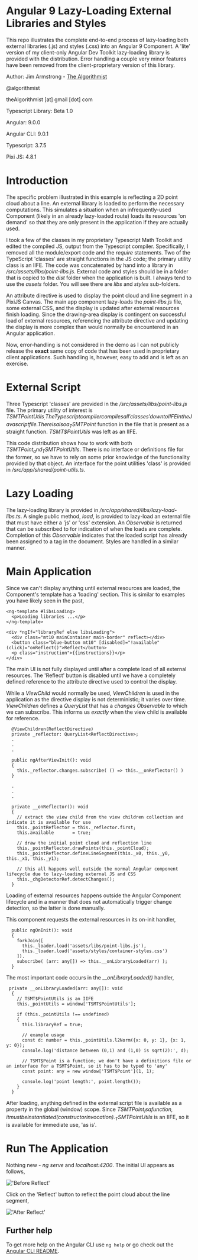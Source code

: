 # Angular 9 Lazy-Loading External Libraries and Styles

This repo illustrates the complete end-to-end process of lazy-loading both external libraries (.js) and styles (.css) into an Angular 9 Component.  A 'lite' version of my client-only Angular Dev Toolkit lazy-loading library is provided with the distribution.  Error handling a couple very minor features have been removed from the client-proprietary version of this library.

Author:  Jim Armstrong - [The Algorithmist](https://www.linkedin.com/in/jimarmstrong/)

@algorithmist

theAlgorithmist [at] gmail [dot] com

Typescript Library: Beta 1.0

Angular: 9.0.0

Angular CLI: 9.0.1

Typescript: 3.7.5

Pixi JS: 4.8.1

# Introduction

The specific problem illustrated in this example is reflecting a 2D point cloud about a line.  An external library is loaded to perform the necessary computations.  This simulates a situation when an infrequently-used Component (likely in an already lazy-loaded route) loads its resources 'on demand' so that they are only present in the application if they are actually used.

I took a few of the classes in my proprietary Typescript Math Toolkit and edited the compiled JS, output from the Typescript compiler.  Specifically, I removed all the module/export code and the _require_ statements.  Two of the TypeScript 'classes' are straight functions in the JS code; the primary utility class is an IIFE.  The code was concatenated by hand into a library in _/src/assets/libs/point-libs.js_.  External code and styles should be in a folder that is copied to the _dist_ folder when the application is built.  I always tend to use the _assets_ folder.  You will see there are _libs_ and _styles_ sub-folders.

An attribute directive is used to display the point cloud and line segment in a PixiJS Canvas.  The main app component lazy-loads the _point-libs.js_ file, some external CSS, and the display is updated after external resources finish loading.  Since the drawing-area display is contingent on successful load of external resources, referencing the attribute directive and updating the display is more complex than would normally be encountered in an Angular application. 

Now, error-handling is not considered in the demo as I can not publicly release the **exact** same copy of code that has been used in proprietary client applications.  Such handling is, however, easy to add and is left as an exercise.

# External Script

Three Typescript 'classes' are provided in the _/src/assets/libs/point-libs.js_ file.  The primary utility of interest is _TSMT$PointUtils_.  The Typescript compiler compiles all 'classes' down to IIFE in the Javascript file.  There is also a _TSMT$Point_ function in the file that is present as a straight function.  _TSMT$PointUtils_ was left as an IIFE.

This code distribution shows how to work with both _TSMT$Point_ and _TSMT$PointUtils_.  There is no interface or definitions file for the former, so we have to rely on some prior knowledge of the functionality provided by that object.  An interface for the point utilities 'class' is provided in _/src/app/shared/point-utils.ts_.

# Lazy Loading

The lazy-loading library is provided in _/src/app/shared/libs/lazy-load-libs.ts_.  A single public method, _load_, is provided to lazy-load an external file that must have either a 'js' or 'css' extension.  An _Observable_ is returned that can be subscribed to for indication of when the loads are complete.  Completion of this _Observable_ indicates that the loaded script has already been assigned to a _</script>_ tag in the document.  Styles are handled in a similar manner.

# Main Application

Since we can't display anything until external resources are loaded, the Component's template has a 'loading' section.  This is similar to examples you have likely seen in the past,

```
<ng-template #libsLoading>
  <p>Loading libraries ...</p>
</ng-template>

<div *ngIf="libraryRef else libsLoading">
  <div class="mt10 mainContainer main-border" reflect></div>
  <button class="blue-button mt10" [disabled]="!available" (click)="onReflect()">Reflect</button>
  <p class="instruction">{{instructions}}</p>
</div>
```

The main UI is not fully displayed until after a complete load of all external resources.  The 'Reflect' button is disabled until we have a completely defined reference to the attribute directive used to control the display.

While a _ViewChild_ would normally be used, _ViewChildren_ is used in the application as the directive display is not deterministic; it varies over time.  _ViewChildren_ defines a _QueryList<T>_ that has a _changes Observable_ to which we can subscribe.  This informs us *exactly* when the view child is available for reference.

```
  @ViewChildren(ReflectDirective)
  private _reflector: QueryList<ReflectDirective>;
  .
  .
  .
  
  public ngAfterViewInit(): void
  {
    this._reflector.changes.subscribe( () => this.__onReflector() )
  }
  
  .
  .
  .
  
  private __onReflector(): void
  {
    // extract the view child from the view children collection and indicate it is available for use
    this._pointReflector = this._reflector.first;
    this.available       = true;
  
    // draw the initial point cloud and reflection line
    this._pointReflector.drawPoints(this._pointCloud);
    this._pointReflector.defineLineSegment(this._x0, this._y0, this._x1, this._y1);
  
    // this all happens well outside the normal Angular component lifecycle due to lazy-loading external JS and CSS
    this._chgDetectorRef.detectChanges();
  }
```

Loading of external resources happens outside the Angular Component lifecycle and in a manner that does not automatically trigger change detection, so the latter is done manually.

This component requests the external resources in its on-init handler,

```
  public ngOnInit(): void
  {
    forkJoin([
      this._loader.load('assets/libs/point-libs.js'),
      this._loader.load('assets/styles/container-styles.css')
    ]).
    subscribe( (arr: any[]) => this.__onLibraryLoaded(arr) );
  }
```

The most important code occurs in the ___onLibraryLoaded()_ handler,

```
 private __onLibraryLoaded(arr: any[]): void
  {
    // TSMT$PointUtils is an IIFE
    this._pointUtils = window['TSMT$PointUtils'];

    if (this._pointUtils !== undefined)
    {
      this.libraryRef = true;

      // example usage
      const d: number = this._pointUtils.l2Norm({x: 0, y: 1}, {x: 1, y: 0});
      console.log('distance between (0,1) and (1,0) is sqrt(2):', d);

      // TSMT$Point is a function; we don't have a definitions file or an interface for a TSMT$Point, so it has to be typed to 'any'
      const point: any = new window['TSMT$Point'](1, 1);

      console.log('point length:', point.length());
    }
  }
```

After loading, anything defined in the external script file is available as a property in the global (window) scope.  Since _TSMT$Point_ is a function, it must be instantiated (constructor invocation).  _TSMT$PointUtils_ is an IIFE, so it is available for immediate use, 'as is'.


# Run The Application

Nothing new - _ng serve_ and _localhost:4200_.  The initial UI appears as follows,

!['Before Reflect'](images/reflect-1.png)

Click on the 'Reflect' button to reflect the point cloud about the line segment,

!['After Reflect'](images/reflect-2.png)

## Further help

To get more help on the Angular CLI use `ng help` or go check out the [Angular CLI README](https://github.com/angular/angular-cli/blob/master/README.md).
